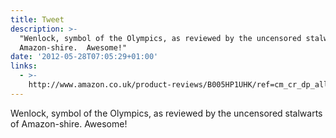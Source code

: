 ```yaml
---
title: Tweet
description: >-
  "Wenlock, symbol of the Olympics, as reviewed by the uncensored stalwarts of
  Amazon-shire.  Awesome!"
date: '2012-05-28T07:05:29+01:00'
links:
  - >-
    http://www.amazon.co.uk/product-reviews/B005HP1UHK/ref=cm_cr_dp_all_helpful?ie=UTF8&showViewpoints=1&sortBy=bySubmissionDateDescending
---
```

Wenlock, symbol of the Olympics, as reviewed by the uncensored stalwarts of Amazon-shire.  Awesome!
